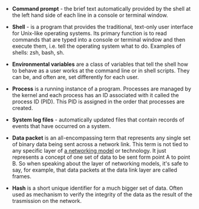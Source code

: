 * **Command prompt** - the brief text automatically provided by the shell at the left hand side of each line in a console or terminal window.

* **Shell** - is a program that provides the traditional, text-only user interface for Unix-like operating systems. Its primary function is to read commands that are typed into a console or terminal window and then execute them, i.e. tell the operating system what to do. Examples of shells: zsh, bash, sh.

* **Environmental variables** are a class of variables that tell the shell how to behave as a user works at the command line or in shell scripts. They can be, and often are, set differently for each user.

* **Process** is a running instance of a program. Processes are managed by the kernel and each process has an ID associated with it called the process ID (PID). This PID is assigned in the order that processes are created.

* **System log files** - automatically updated files that contain records of events that have occurred on a system.

* **Data packet** is an all-encompassing term that represents any single set of binary data being sent across a network link. This term is not tied to any specific layer of [a networking model](networking-modes.md) or technology. It just represents a concept of one set of data to be sent form point A to point B. So when speaking about the layer of networking models, it's safe to say, for example, that data packets at the data link layer are called frames.

* **Hash** is a short unique identifier for a much bigger set of data. Often used as mechanism to verify the integrity of the data as the result of the trasmission on the network.
